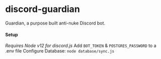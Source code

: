 # discord-guardian
Guardian, a purpose built anti-nuke Discord bot.

#### Setup
*Requires Node v12 for discord.js*
Add `BOT_TOKEN` & `POSTGRES_PASSWORD` to a .env file
Configure Database: `node database/sync.js`